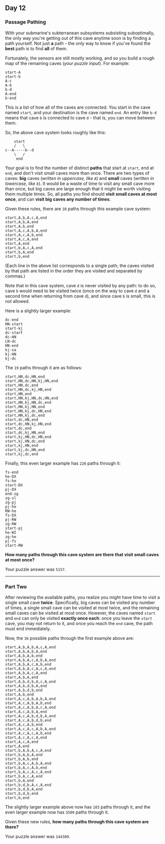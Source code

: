## Day 12

### Passage Pathing

With your submarine's subterranean subsystems subsisting suboptimally, the only way 
you're getting out of this cave anytime soon is by finding a path yourself. Not just 
**a** path - the only way to know if you've found the **best** path is to find **all** 
of them.

Fortunately, the sensors are still mostly working, and so you build a rough map of 
the remaining caves (_your puzzle input_). For example:

```
start-A
start-b
A-c
A-b
b-d
A-end
b-end
```

This is a list of how all of the caves are connected. You start in the cave named `start`, 
and your destination is the cave named `end`. An entry like `b-d` means that cave `b` 
is connected to cave `d` - that is, you can move between them.

So, the above cave system looks roughly like this:

```
    start
    /   \
c--A-----b--d
    \   /
     end
```

Your goal is to find the number of distinct **paths** that start at `start`, end at `end`, 
and don't visit small caves more than once. There are two types of caves: **big** caves 
(_written in uppercase, like `A`_) and **small** caves (_written in lowercase, like `b`_). 
It would be a waste of time to visit any small cave more than once, but big caves are large 
enough that it might be worth visiting them multiple times. So, all paths you find should 
**visit small caves at most once**, and can **visit big caves any number of times**.

Given these rules, there are `10` paths through this example cave system:

```
start,A,b,A,c,A,end
start,A,b,A,end
start,A,b,end
start,A,c,A,b,A,end
start,A,c,A,b,end
start,A,c,A,end
start,A,end
start,b,A,c,A,end
start,b,A,end
start,b,end
```

(Each line in the above list corresponds to a single path; the caves visited by that path 
are listed in the order they are visited and separated by commas.)

Note that in this cave system, cave `d` is never visited by any path: to do so, cave `b` 
would need to be visited twice (once on the way to cave `d` and a second time when returning
from cave `d`), and since cave `b` is small, this is not allowed.

Here is a slightly larger example:

```
dc-end
HN-start
start-kj
dc-start
dc-HN
LN-dc
HN-end
kj-sa
kj-HN
kj-dc
```

The `19` paths through it are as follows:

```
start,HN,dc,HN,end
start,HN,dc,HN,kj,HN,end
start,HN,dc,end
start,HN,dc,kj,HN,end
start,HN,end
start,HN,kj,HN,dc,HN,end
start,HN,kj,HN,dc,end
start,HN,kj,HN,end
start,HN,kj,dc,HN,end
start,HN,kj,dc,end
start,dc,HN,end
start,dc,HN,kj,HN,end
start,dc,end
start,dc,kj,HN,end
start,kj,HN,dc,HN,end
start,kj,HN,dc,end
start,kj,HN,end
start,kj,dc,HN,end
start,kj,dc,end
```

Finally, this even larger example has `226` paths through it:

```
fs-end
he-DX
fs-he
start-DX
pj-DX
end-zg
zg-sl
zg-pj
pj-he
RW-he
fs-DX
pj-RW
zg-RW
start-pj
he-WI
zg-he
pj-fs
start-RW
```

**How many paths through this cave system are there that visit small caves at most once?**

Your puzzle answer was `5157`.

---

### Part Two

After reviewing the available paths, you realize you might have time to visit a single 
small cave **twice**. Specifically, big caves can be visited any number of times, a 
single small cave can be visited at most twice, and the remaining small caves can be 
visited at most once. However, the caves named `start` and `end` can only be visited 
**exactly once each**: once you leave the `start` cave, you may not return to it, and 
once you reach the `end` cave, the path must end immediately.

Now, the `36` possible paths through the first example above are:

```
start,A,b,A,b,A,c,A,end
start,A,b,A,b,A,end
start,A,b,A,b,end
start,A,b,A,c,A,b,A,end
start,A,b,A,c,A,b,end
start,A,b,A,c,A,c,A,end
start,A,b,A,c,A,end
start,A,b,A,end
start,A,b,d,b,A,c,A,end
start,A,b,d,b,A,end
start,A,b,d,b,end
start,A,b,end
start,A,c,A,b,A,b,A,end
start,A,c,A,b,A,b,end
start,A,c,A,b,A,c,A,end
start,A,c,A,b,A,end
start,A,c,A,b,d,b,A,end
start,A,c,A,b,d,b,end
start,A,c,A,b,end
start,A,c,A,c,A,b,A,end
start,A,c,A,c,A,b,end
start,A,c,A,c,A,end
start,A,c,A,end
start,A,end
start,b,A,b,A,c,A,end
start,b,A,b,A,end
start,b,A,b,end
start,b,A,c,A,b,A,end
start,b,A,c,A,b,end
start,b,A,c,A,c,A,end
start,b,A,c,A,end
start,b,A,end
start,b,d,b,A,c,A,end
start,b,d,b,A,end
start,b,d,b,end
start,b,end
```

The slightly larger example above now has `103` paths through it, and the even larger 
example now has `3509` paths through it.

Given these new rules, **how many paths through this cave system are there?**

Your puzzle answer was `144309`.
